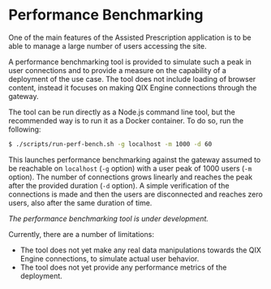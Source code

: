 # Performance Benchmarking

One of the main features of the Assisted Prescription application is to be able to manage a large number of users
accessing the site.

A performance benchmarking tool is provided to simulate such a peak in user connections and to provide a measure on the
capability of a deployment of the use case. The tool does not include loading of browser content, instead it focuses on
making QIX Engine connections through the gateway.

The tool can be run directly as a Node.js command line tool, but the recommended way is to run it as a Docker container.
To do so, run the following:

```sh
$ ./scripts/run-perf-bench.sh -g localhost -m 1000 -d 60
```

This launches performance benchmarking against the gateway assumed to be reachable on `localhost` (`-g` option) with a
user peak of 1000 users (`-m` option). The number of connections grows linearly and reaches the peak after the provided
duration (`-d` option). A simple verification of the connections is made and then the users are disconnected and reaches
zero users, also after the same duration of time.

_The performance benchmarking tool is under development._

Currently, there are a number of limitations:

- The tool does not yet make any real data manipulations towards the QIX Engine connections, to simulate actual user
  behavior.
- The tool does not yet provide any performance metrics of the deployment.
